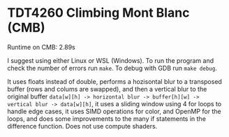# TDT4260 Climbing Mont Blanc (CMB)

Runtime on CMB: 2.89s

I suggest using either Linux or WSL (Windows). To run the program and check the number of errors run `make`. To debug with GDB run `make debug`.

It uses floats instead of double, performs a hozisontal blur to a transposed buffer (rows and colums are swapped), and then a vertical blur to the original buffer `data[w][h] -> horizontal blur -> buffer[h][w] -> vertical blur -> data[w][h]`, it uses a sliding window using 4 for loops to handle edge cases, it uses SIMD operations for color, and OpenMP for the loops, and does some improvements to the many if statements in the difference function. Does not use compute shaders.
